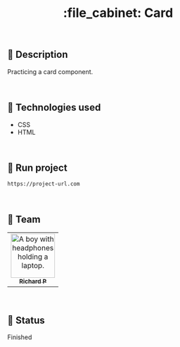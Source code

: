 <h1 align="center">:file_cabinet: Card</h1>

<br>

## :memo: Description
Practicing a card component.

<br>

## :wrench: Technologies used
* CSS
* HTML

<br>

## :rocket: Run project
```
https://project-url.com
```

<br>

## :handshake: Team
<table>
  <tr>
    <td align="center">
      <a href="https://github.com/Richard-Passos">
        <img src="https://img.freepik.com/vetores-premium/desenho-de-desenho-animado-de-um-programador_29937-8176.jpg" width="100px;" alt="A boy with headphones holding a laptop."/><br>
        <sub>
          <b>Richard P</b>
        </sub>
      </a>
    </td>
  </tr>
</table>

<br>

## :dart: Status
Finished
